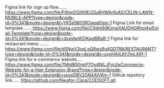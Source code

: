 Figma link for sign up flow....... https://www.figma.com/file/F6hmDQW9Ei2Ga6HWArKvA5/CELIN-LAWN-MOBILE-APP?type=design&node-id=0%3A1&mode=design&t=YKSe5BG5R3wqdOpp-1
Figma Link for email template........https://www.figma.com/file/C0dm9dKznwXAUDHGRhoj4v/Email-Template?type=design&node-id=0%3A1&mode=design&t=dswdwWZjKaglBRaR-1
Figma link for restaurant menu .......  https://www.figma.com/file/dSNwV3oeLgQ8ws8g4QD7R8/RESTAURANT?type=design&node-id=0%3A1&mode=design&t=uyxHAilLKh7mL4Xf-1
Figma link for e-commerce website....   https://www.figma.com/file/7MtdB50nkP7Oy4NILJFylJ/eCommerce-Website-for-a-Hair-Extension-Brand?type=design&node-id=0%3A1&mode=design&t=vovoDBV2GN4AjV6m-1
Github repsitory link...... https://github.com/Nwafor-Clara/CODSOFT.git
